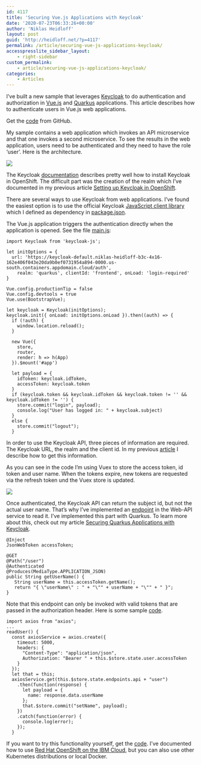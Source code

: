 ```yaml
---
id: 4117
title: 'Securing Vue.js Applications with Keycloak'
date: '2020-07-23T06:33:26+00:00'
author: 'Niklas Heidloff'
layout: post
guid: 'http://heidloff.net/?p=4117'
permalink: /article/securing-vue-js-applications-keycloak/
accesspresslite_sidebar_layout:
    - right-sidebar
custom_permalink:
    - article/securing-vue-js-applications-keycloak/
categories:
    - Articles
---
```


I’ve built a new sample that leverages [Keycloak](https://www.keycloak.org/) to do authentication and authorization in [Vue.js](https://vuejs.org/) and [Quarkus](https://quarkus.io/) applications. This article describes how to authenticate users in Vue.js web applications.

Get the [code](https://github.com/IBM/cloud-native-starter/tree/master/security) from GitHub.

My sample contains a web application which invokes an API microservice and that one invokes a second microservice. To see the results in the web application, users need to be authenticated and they need to have the role ‘user’. Here is the architecture.

![](../../wp-content/uploads/2020/07/keycloak-diagram.png)

The Keycloak [documentation](https://www.keycloak.org/getting-started/getting-started-operator-openshift) describes pretty well how to install Keycloak in OpenShift. The difficult part was the creation of the realm which I’ve documented in my previous article [Setting up Keycloak in OpenShift](http://heidloff.net/article/setting-up-keycloak-openshift/).

There are several ways to use Keycloak from web applications. I’ve found the easiest option is to use the official Keycloak [JavaScript client library](https://www.keycloak.org/docs/latest/securing_apps/index.html#_javascript_adapter) which I defined as dependency in [package.json](https://github.com/IBM/cloud-native-starter/blob/e49348d2849205736067dc447d9adc92cdb39b0d/security/web-app/package.json#L12).

The Vue.js application triggers the authentication directly when the application is opened. See the file [main.js](https://github.com/IBM/cloud-native-starter/blob/e49348d2849205736067dc447d9adc92cdb39b0d/security/web-app/src/main.js):

```
import Keycloak from 'keycloak-js';

let initOptions = {
  url: 'https://keycloak-default.niklas-heidloff-b3c-4x16-162e406f043e20da9b0ef0731954a894-0000.us-south.containers.appdomain.cloud/auth', 
    realm: 'quarkus', clientId: 'frontend', onLoad: 'login-required'
}

Vue.config.productionTip = false
Vue.config.devtools = true
Vue.use(BootstrapVue);

let keycloak = Keycloak(initOptions);
keycloak.init({ onLoad: initOptions.onLoad }).then((auth) => {
  if (!auth) {
    window.location.reload();
  }

  new Vue({
    store,
    router,
    render: h => h(App)
  }).$mount('#app')

  let payload = {
    idToken: keycloak.idToken,
    accessToken: keycloak.token
  }
  if (keycloak.token && keycloak.idToken && keycloak.token != '' && keycloak.idToken != '') {
    store.commit("login", payload);
    console.log("User has logged in: " + keycloak.subject)
  }
  else {
    store.commit("logout");
  }
```

In order to use the Keycloak API, three pieces of information are required. The Keycloak URL, the realm and the client id. In my previous [article](http://heidloff.net/article/setting-up-keycloak-openshift/) I describe how to get this information.

As you can see in the code I’m using Vuex to store the access token, id token and user name. When the tokens expire, new tokens are requested via the refresh token und the Vuex store is updated.

![](../../wp-content/uploads/2020/07/keycloak-vue.png)

Once authenticated, the Keycloak API can return the subject id, but not the actual user name. That’s why I’ve implemented an [endpoint](https://github.com/IBM/cloud-native-starter/blob/e49348d2849205736067dc447d9adc92cdb39b0d/security/web-api-secure/src/main/java/com/ibm/webapi/UserResource.java) in the Web-API service to read it. I’ve implemented this part with Quarkus. To learn more about this, check out my article [Securing Quarkus Applications with Keycloak](http://heidloff.net/article/security-quarkus-applications-keycloak/).

```
@Inject
JsonWebToken accessToken;

@GET
@Path("/user")
@Authenticated
@Produces(MediaType.APPLICATION_JSON)
public String getUserName() {
   String userName = this.accessToken.getName();
   return "{ \"userName\" : " + "\"" + userName + "\"" + " }";
}
```

Note that this endpoint can only be invoked with valid tokens that are passed in the authorization header. Here is some sample [code](https://github.com/IBM/cloud-native-starter/blob/e49348d2849205736067dc447d9adc92cdb39b0d/security/web-app/src/components/Home.vue).

```
import axios from "axios";
...
readUser() {
  const axiosService = axios.create({
    timeout: 5000,
    headers: {
      "Content-Type": "application/json",
      Authorization: "Bearer " + this.$store.state.user.accessToken
    }
  });
  let that = this;
  axiosService.get(this.$store.state.endpoints.api + "user")
    .then(function(response) {
      let payload = {
        name: response.data.userName
      };
      that.$store.commit("setName", payload);
    })
    .catch(function(error) {
      console.log(error);
    });
  }
```

If you want to try this functionality yourself, get the [code](https://github.com/IBM/cloud-native-starter/tree/master/security). I’ve documented how to use [Red Hat OpenShift on the IBM Cloud](https://www.ibm.com/cloud/openshift), but you can also use other Kubernetes distributions or local Docker.